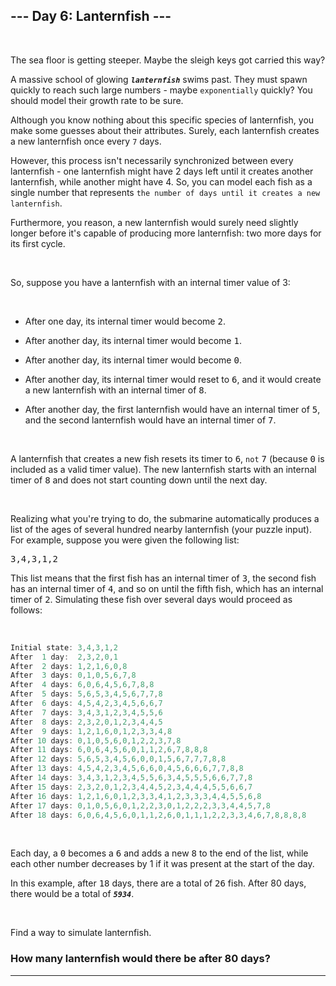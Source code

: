 ## --- Day 6: Lanternfish ---
<br />

The sea floor is getting steeper. Maybe the sleigh keys got carried this way?

A massive school of glowing ***`lanternfish`*** swims past. They must spawn quickly to reach such large numbers - maybe `exponentially` quickly? You should model their growth rate to be sure.

Although you know nothing about this specific species of lanternfish, you make some guesses about their attributes. Surely, each lanternfish creates a new lanternfish once every `7` days.


However, this process isn't necessarily synchronized between every lanternfish - one lanternfish might have 2 days left until it creates another lanternfish, while another might have 4. So, you can model each fish as a single number that represents `the number of days until it creates a new lanternfish`.

Furthermore, you reason, a new lanternfish would surely need slightly longer before it's capable of producing more lanternfish: two more days for its first cycle.

<br />

So, suppose you have a lanternfish with an internal timer value of 3:

<br />

-   After one day, its internal timer would become <kbd>2</kbd>.

-   After another day, its internal timer would become <kbd>1</kbd>.

-   After another day, its internal timer would become <kbd>0</kbd>.

-   After another day, its internal timer would reset to <kbd>6</kbd>, and it would create a new lanternfish with an internal timer of <kbd>8</kbd>.

-   After another day, the first lanternfish would have an internal timer of <kbd>5</kbd>, and the second lanternfish would have an internal timer of <kbd>7</kbd>.

<br />

A lanternfish that creates a new fish resets its timer to <kbd>6</kbd>, `not` <kbd>7</kbd> (because <kbd>0</kbd> is included as a valid timer value). The new lanternfish starts with an internal timer of <kbd>8</kbd> and does not start counting down until the next day.

<br />

Realizing what you're trying to do, the submarine automatically produces a list of the ages of several hundred nearby lanternfish (your puzzle input). For example, suppose you were given the following list:

<kbd>3,4,3,1,2</kbd>

This list means that the first fish has an internal timer of <kbd>3</kbd>, the second fish has an internal timer of <kbd>4</kbd>, and so on until the fifth fish, which has an internal timer of <kbd>2</kbd>. Simulating these fish over several days would proceed as follows:

<br />

```go
Initial state: 3,4,3,1,2
After  1 day:  2,3,2,0,1
After  2 days: 1,2,1,6,0,8
After  3 days: 0,1,0,5,6,7,8
After  4 days: 6,0,6,4,5,6,7,8,8
After  5 days: 5,6,5,3,4,5,6,7,7,8
After  6 days: 4,5,4,2,3,4,5,6,6,7
After  7 days: 3,4,3,1,2,3,4,5,5,6
After  8 days: 2,3,2,0,1,2,3,4,4,5
After  9 days: 1,2,1,6,0,1,2,3,3,4,8
After 10 days: 0,1,0,5,6,0,1,2,2,3,7,8
After 11 days: 6,0,6,4,5,6,0,1,1,2,6,7,8,8,8
After 12 days: 5,6,5,3,4,5,6,0,0,1,5,6,7,7,7,8,8
After 13 days: 4,5,4,2,3,4,5,6,6,0,4,5,6,6,6,7,7,8,8
After 14 days: 3,4,3,1,2,3,4,5,5,6,3,4,5,5,5,6,6,7,7,8
After 15 days: 2,3,2,0,1,2,3,4,4,5,2,3,4,4,4,5,5,6,6,7
After 16 days: 1,2,1,6,0,1,2,3,3,4,1,2,3,3,3,4,4,5,5,6,8
After 17 days: 0,1,0,5,6,0,1,2,2,3,0,1,2,2,2,3,3,4,4,5,7,8
After 18 days: 6,0,6,4,5,6,0,1,1,2,6,0,1,1,1,2,2,3,3,4,6,7,8,8,8,8
```
<br />

Each day, a <kbd>0</kbd> becomes a <kbd>6</kbd> and adds a new <kbd>8</kbd> to the end of the list, while each other number decreases by 1 if it was present at the start of the day.

In this example, after <kbd>18</kbd> days, there are a total of <kbd>26</kbd> fish. After 80 days, there would be a total of ***`5934`***.

<br />

Find a way to simulate lanternfish. 
### **How many lanternfish would there be after 80 days?**
<hr />

<br />





